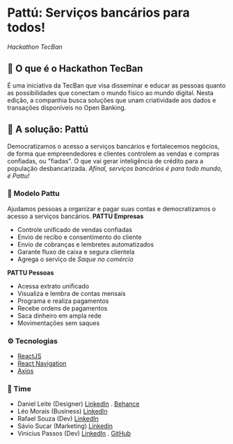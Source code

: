 # Pattú: Serviços bancários para todos!
*Hackathon TecBan*

## 🏁 O que é o Hackathon TecBan
É uma iniciativa da TecBan que visa disseminar e educar as pessoas quanto as possibilidades que conectam o mundo físico ao mundo digital. Nesta edição, a companhia busca soluções que unam criatividade aos dados e transações disponíveis no Open Banking.

## 🚀 A solução: Pattú
Democratizamos o acesso a serviços bancários e fortalecemos negócios, de forma que empreendedores e clientes controlem as vendas e compras confiadas, ou "fiadas". O que vai gerar inteligência de crédito para a população desbancarizada.
*Afinal, serviços bancários é para todo mundo, é Pattu!*

### 🤝 Modelo Pattu
Ajudamos pessoas a organizar e pagar suas contas e democratizamos o acesso a serviços bancários.
**PATTU Empresas**
 - Controle unificado de vendas confiadas
 - Envio de recibo e consentimento do cliente
 - Envio de cobranças e lembretes automatizados
 - Garante fluxo de caixa e segura clientela
 - Agrega o serviço de *Saque no comércio*
 
**PATTU Pessoas**
- Acessa extrato unificado
- Visualiza e lembra de contas mensais
- Programa e realiza pagamentos
- Recebe ordens de pagamentos
- Saca dinheiro em ampla rede
- Movimentações sem saques

 ### ⚙ Tecnologias
-  [ReactJS](https://reactjs.org/)
-  [React Navigation](https://reactnavigation.org/)
-  [Axios](https://github.com/axios/axios)
 
 ### 💪 Time
  - Daniel Leite (Designer)  [LinkedIn](https://www.linkedin.com/in/daniel-leite-aa17b843/) . [Behance](https://www.behance.net/danielrodrigo)
  - Léo Morais (Business) [LinkedIn](https://www.linkedin.com/in/leohmoraes/)
  - Rafael Souza (Dev) [LinkedIn](https://www.linkedin.com/in/rafaelbleidi/)
  - Sávio Sucar (Marketing) [Linkedin](https://www.linkedin.com/in/diagosucar/)
  - Vinicius Passos (Dev) [LinkedIn](https://www.linkedin.com/in/vtpa/) . [GitHub](https://github.com/vtpa)
